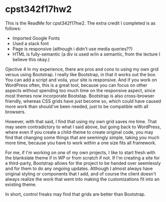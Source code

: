 # cpst342f17hw2
This is the ReadMe for cpst342f17hw2.
The extra credit I completed is as follows:
 - Imported Google Fonts
 - Used a stack font
 - Page is responsive (although i didn't use media queries??)
 - HTML is fully-semantic (a div is used w/in a semantic, from the lecture I believe this okay.)
 
 Ojective 4
 In my experience, there are pros and cons to using my own grid versus using Bootstrap. I really like Bootstrap, in that it works out the box. You can add a script and voila, your site is responsive. And if you work on WordPress often, this is a great tool, because you can focus on other aspects without spending too much time on the responsive aspect, since most themes now incorporate Bootstap. Bootstrap is also cross-browser friendly, whereas CSS grids have just become so, which could have caused more work than should've been needed, just to be compatible with all browsers.

However, with that said, I find that using my own grid saves me time. That may seem contradictory to what I said above, but going back to WordPress, where even if you create a child-theme to create original code, you may find that changing some things that are seemingly simple, taking you much more time, because you have to work within a one size fits all framework.

For me, if I'm working on one of my own projects, I like to start fresh with the blankslate theme if in WP or from scratch if not. If I'm creating a site for a third-party, Bootstrap allows for the project to be handed over seemlessly and for them to do any ongoing updates. Although I almost always have original styling or components that I add, and of course the client doesn't always realize the work that went into making the customizations fit into an existing theme.

In short, control freaks may find that grids are better than Bootstrap.

